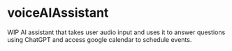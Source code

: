 # voiceAIAssistant
WIP AI assistant that takes user audio input and uses it to answer questions using ChatGPT and access google calendar to schedule events.
